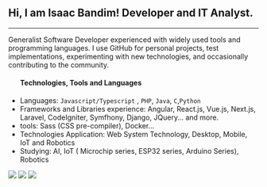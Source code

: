 ## Hi, I am Isaac Bandim! Developer and IT Analyst. 
<hr>
 <p>
  Generalist Software Developer experienced with widely used tools and programming languages. I use GitHub for personal projects, test implementations, experimenting with new technologies, and occasionally contributing to the community.
 </p>
 <ul>
   <h4>Technologies, Tools and Languages</h4>
  <li>Languages: <code>Javascript/Typescript</code> , <code>PHP</code>, <code>Java</code>, <code>C</code>,<code>Python</code> </li>
  <li>Frameworks and Libraries experience: Angular,  React.js,  Vue.js,  Next.js, Laravel, CodeIgniter, Symfhony, Django, JQuery... and more. </li>
  <li>tools: Sass (CSS pre-compiler), Docker...</li>
  <li>Technologies Application: Web System Technology, Desktop, Mobile, IoT and Robotics</li>
  <li>Studying: AI, IoT ( Microchip series, ESP32 series, Arduino Series), Robotics </li>
  
 </ul>
<div> 
 <a href="https://discord.gg/683864542693818422" target="_blank"><img src="https://img.shields.io/badge/Discord-7289DA?style=for-the-badge&logo=discord&logoColor=white" target="_blank"></a> 
  <a href = "mailto:ibandim@outlook.com"><img src="https://img.shields.io/badge/Microsoft_Outlook-0078D4?style=for-the-badge&logo=microsoft-outlook&logoColor=white" target="_blank"></a>
  <a href="https://www.linkedin.com/in/isaac-bandim-67929716a/" target="_blank"><img src="https://img.shields.io/badge/-LinkedIn-%230077B5?style=for-the-badge&logo=linkedin&logoColor=white" target="_blank"></a> 
</div>
